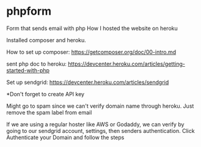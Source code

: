 # phpform

Form that sends email with php
How I hosted the website on heroku

Installed composer and heroku.

How to set up composer: https://getcomposer.org/doc/00-intro.md

sent php doc to heroku: https://devcenter.heroku.com/articles/getting-started-with-php

Set up sendgrid: https://devcenter.heroku.com/articles/sendgrid

*Don't forget to create API key

Might go to spam since we can't verify domain name through heroku. Just remove the spam label from email

If we are using a regular hoster like AWS or Godaddy, we can verify by going to our sendgrid account, settings, then senders authentication. Click Authenticate your Domain and follow the steps
